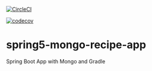 [![CircleCI](https://circleci.com/gh/fedorovsf/spring5-mongo-recipe-app.svg?style=svg)](https://circleci.com/gh/fedorovsf/spring5-mongo-recipe-app)

[![codecov](https://codecov.io/gh/fedorovsf/spring5-mongo-recipe-app/branch/master/graph/badge.svg)](https://codecov.io/gh/fedorovsf/spring5-mongo-recipe-app)

# spring5-mongo-recipe-app
Spring Boot App with Mongo and Gradle